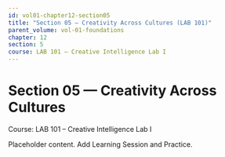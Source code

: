 ```yaml
---
id: vol01-chapter12-section05
title: "Section 05 — Creativity Across Cultures (LAB 101)"
parent_volume: vol-01-foundations
chapter: 12
section: 5
course: LAB 101 – Creative Intelligence Lab I
---
```


# Section 05 — Creativity Across Cultures
Course: LAB 101 – Creative Intelligence Lab I

Placeholder content. Add Learning Session and Practice.

